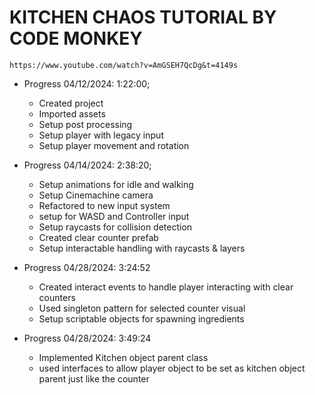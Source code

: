 # KITCHEN CHAOS TUTORIAL BY CODE MONKEY

```
https://www.youtube.com/watch?v=AmGSEH7QcDg&t=4149s
```

- Progress 04/12/2024: 1:22:00;

  - Created project
  - Imported assets
  - Setup post processing
  - Setup player with legacy input
  - Setup player movement and rotation

- Progress 04/14/2024: 2:38:20;

  - Setup animations for idle and walking
  - Setup Cinemachine camera
  - Refactored to new input system
  - setup for WASD and Controller input
  - Setup raycasts for collision detection
  - Created clear counter prefab
  - Setup interactable handling with raycasts & layers

- Progress 04/28/2024: 3:24:52

  - Created interact events to handle player interacting with clear counters
  - Used singleton pattern for selected counter visual
  - Setup scriptable objects for spawning ingredients

- Progress 04/28/2024: 3:49:24
  - Implemented Kitchen object parent class
  - used interfaces to allow player object to be set as kitchen object parent
    just like the counter
